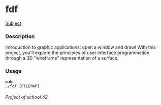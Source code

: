 fdf
===

[Subject](../master/fdf.pdf)

### Description

Introduction to graphic applications: open a window and draw! With this project, you'll explore the principles of user interface programmation through a 3D "wireframe" representation of a surface.

### Usage

```
make
./fdf [FILEMAP]
```

###### Project of school 42
